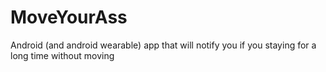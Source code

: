 # MoveYourAss
Android (and android wearable) app that will notify you if you staying for a long time without moving
